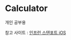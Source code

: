 # Calculator
개인 공부용

참고 사이트 : [인프런 스탠포트 iOS](https://www.inflearn.com/course/stanford-ios-%ED%95%9C%EA%B8%80%EC%9E%90%EB%A7%89-%EA%B0%95%EC%9D%98)
